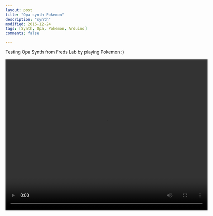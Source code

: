 ```yaml
---
layout: post
title: "Opa synth Pokemon"
description: "synth"
modified: 2016-12-24
tags: [Synth, Opa, Pokemon, Arduino]
comments: false

---
```


Testing Opa Synth from Freds Lab by playing Pokemon :)

<video controls="controls" width="640" height="480" name="Video Name" src="/images/13736597_1121301251260783_868434320_n.mp4"></video>

